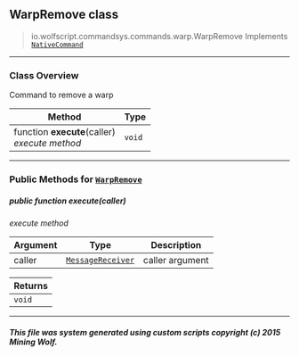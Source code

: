 ## WarpRemove __class__

>io.wolfscript.commandsys.commands.warp.WarpRemove
>Implements [`NativeCommand`](../../NativeCommand.md)

---

### Class Overview

Command to remove a warp

Method | Type   
--- | :--- 
 function __execute__(caller) <br> _execute method_ | `void`



---


### Public Methods for [`WarpRemove`](WarpRemove.md)

##### <a id='execute'></a>public  function __execute__(caller)

_execute method_

Argument | Type | Description  
--- | --- | --- 
caller | [`MessageReceiver`](../../../chat/MessageReceiver.md) | caller argument

Returns | 
--- | 
`void` |


---


##### This file was system generated using custom scripts copyright (c) 2015 Mining Wolf.
	


